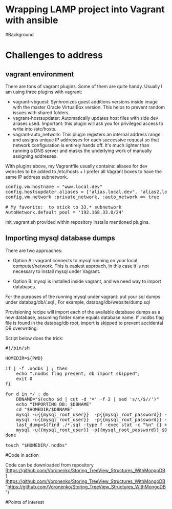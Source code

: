 Wrapping LAMP project into Vagrant with ansible
===============================================



#Background

# Challenges to address

## vagrant environment

There are tons of vagrant plugins. Some of them are quite handy.
Usually I am using three plugins with vagrant:

- vagrant-vbguest: Synhronizes guest additions versions inside image  with the master Oracle VirtualBox version. This helps to prevent random issues with shared folders.
- vagrant-hostsupdater: Automatically updates host files with side dev aliases used. Important: this plugin will ask you for privileged access to write into /etc/hosts.  
- vagrant-auto_network: This plugin registers an internal address range and assigns unique IP addresses for each successive request so that network configuration is entirely hands off. It's much lighter than running a DNS server and masks the underlying work of manually assigning addresses.

With plugins above, my Vagrantfile usually contains: aliases for dev websites to be added to /etc/hosts + I prefer all Vagrant boxes to have the same IP address subnetwork.
<pre>
config.vm.hostname = "www.local.dev"
config.hostsupdater.aliases = ["alias.local.dev", "alias2.local.dev"]
config.vm.network :private_network, :auto_network => true

# My favorite:  to stick to 33.* subnetwork
AutoNetwork.default_pool = '192.168.33.0/24'
</pre>

init_vagrant.sh provided within repository installs mentioned plugins.

## Importing mysql database dumps

There are two approaches:
- Option A : vagrant connects to mysql running on your local computer/network.
This is easiest approach, in this case it is not necessary to install mysql under Vagrant.

- Option B: mysql is installed inside vagrant, and we need way to import databases.

For the purposes of the running mysql under vagrant:
put your sql dumps under databag/db/<database name>/<database dump>.sql ; For example, databag/db/website/dump.sql

Provisioning recipe will import each of the available database dumps as a new database, assuming
folder name equals database name. If .nodbs flag file is found in the databag/db root, import is skipped to prevent accidental DB overwriting.

Script below does the trick:
<pre>
#!/bin/sh

HOMEDIR=${PWD}

if [ -f .nodbs ] ; then
    echo ".nodbs flag present, db import skipped";
    exit 0
fi

for d in */ ; do
    DBNAME="$(echo $d | cut -d '=' -f 2 | sed 's/\/$//')"
    echo "IMPORTING DB: $DBNAME"
    cd "$HOMEDIR/$DBNAME"
    mysql -u{{mysql_root_user}}  -p{{mysql_root_password}} -e "drop database if exists $DBNAME"
    mysql -u{{mysql_root_user}}  -p{{mysql_root_password}} -e "create database if not exists $DBNAME CHARACTER SET utf8 COLLATE utf8_general_ci"    
    last_dump=$(find ./*.sql -type f -exec stat -c "%n" {} + | sort -r | head -n1)
    mysql -u{{mysql_root_user}} -p{{mysql_root_password}} $DBNAME< $last_dump
done

touch "$HOMEDIR/.nodbs"
</pre>


#Code in action

Code can be downloaded from repository [https://github.com/Voronenko/Storing_TreeView_Structures_WithMongoDB](https://github.com/Voronenko/Storing_TreeView_Structures_WithMongoDB "https://github.com/Voronenko/Storing_TreeView_Structures_WithMongoDB")



#Points of interest
